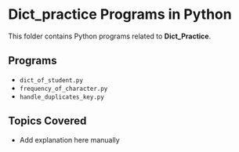 # Dict_practice Programs in Python

This folder contains Python programs related to **Dict_Practice**.

## Programs
- `dict_of_student.py`
- `frequency_of_character.py`
- `handle_duplicates_key.py`

## Topics Covered
- Add explanation here manually
